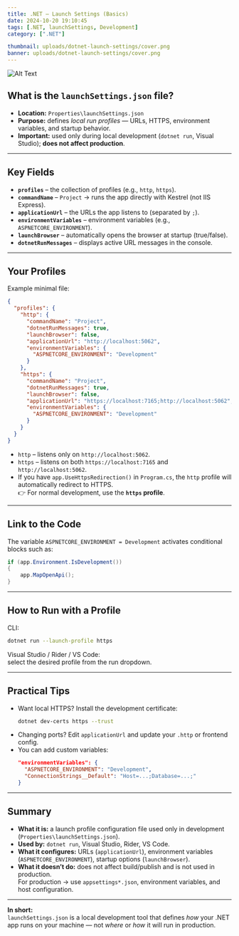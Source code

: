 ```yaml
---
title: .NET – Launch Settings (Basics)
date: 2024-10-20 19:10:45
tags: [.NET, launchSettings, Development]
category: [".NET"]

thumbnail: uploads/dotnet-launch-settings/cover.png
banner: uploads/dotnet-launch-settings/cover.png
---
```

![Alt Text](uploads/dotnet-launch-settings/cover.png)

## What is the `launchSettings.json` file?

- **Location:** `Properties\launchSettings.json`  
- **Purpose:** defines *local run profiles* — URLs, HTTPS, environment variables, and startup behavior.  
- **Important:** used only during local development (`dotnet run`, Visual Studio); **does not affect production**.

<!--more-->

---

## Key Fields

- **`profiles`** – the collection of profiles (e.g., `http`, `https`).  
- **`commandName`** – `Project` → runs the app directly with Kestrel (not IIS Express).  
- **`applicationUrl`** – the URLs the app listens to (separated by `;`).  
- **`environmentVariables`** – environment variables (e.g., `ASPNETCORE_ENVIRONMENT`).  
- **`launchBrowser`** – automatically opens the browser at startup (true/false).  
- **`dotnetRunMessages`** – displays active URL messages in the console.

---

## Your Profiles

Example minimal file:

```json
{
  "profiles": {
    "http": {
      "commandName": "Project",
      "dotnetRunMessages": true,
      "launchBrowser": false,
      "applicationUrl": "http://localhost:5062",
      "environmentVariables": {
        "ASPNETCORE_ENVIRONMENT": "Development"
      }
    },
    "https": {
      "commandName": "Project",
      "dotnetRunMessages": true,
      "launchBrowser": false,
      "applicationUrl": "https://localhost:7165;http://localhost:5062",
      "environmentVariables": {
        "ASPNETCORE_ENVIRONMENT": "Development"
      }
    }
  }
}
```

- `http` – listens only on `http://localhost:5062`.  
- `https` – listens on both `https://localhost:7165` and `http://localhost:5062`.  
- If you have `app.UseHttpsRedirection()` in `Program.cs`, the `http` profile will automatically redirect to HTTPS.  
  👉 For normal development, use the **`https` profile**.

---

## Link to the Code

The variable `ASPNETCORE_ENVIRONMENT = Development` activates conditional blocks such as:

```csharp
if (app.Environment.IsDevelopment())
{
    app.MapOpenApi();
}
```

---

## How to Run with a Profile

CLI:
```bash
dotnet run --launch-profile https
```

Visual Studio / Rider / VS Code:  
select the desired profile from the run dropdown.

---

## Practical Tips

- Want local HTTPS? Install the development certificate:
  ```bash
  dotnet dev-certs https --trust
  ```
- Changing ports? Edit `applicationUrl` and update your `.http` or frontend config.  
- You can add custom variables:
  ```json
  "environmentVariables": {
    "ASPNETCORE_ENVIRONMENT": "Development",
    "ConnectionStrings__Default": "Host=...;Database=...;"
  }
  ```

---

## Summary

- **What it is:** a launch profile configuration file used only in development (`Properties\launchSettings.json`).  
- **Used by:** `dotnet run`, Visual Studio, Rider, VS Code.  
- **What it configures:** URLs (`applicationUrl`), environment variables (`ASPNETCORE_ENVIRONMENT`), startup options (`launchBrowser`).  
- **What it doesn’t do:** does not affect build/publish and is not used in production.  
  For production → use `appsettings*.json`, environment variables, and host configuration.

---

**In short:**  
`launchSettings.json` is a local development tool that defines *how* your .NET app runs on your machine — not *where* or *how* it will run in production.
